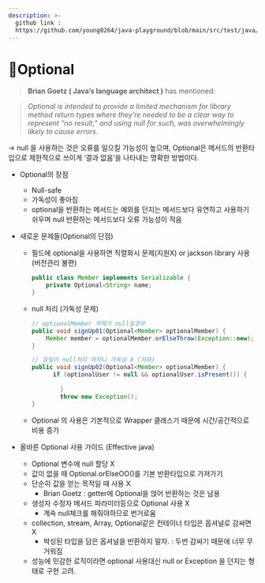 ```yaml
---
description: >-
  github link :
  https://github.com/young0264/java-playground/blob/main/src/test/java/org/main/basic/OptionalExam.java
---
```


# Optional

> **Brian Goetz ( Java’s language architect )** has mentioned:

> _Optional is intended to provide a limited mechanism for library method return types where they’re needed to be a clear way to represent “no result,” and using null for such, was overwhelmingly likely to cause errors._

→ null 을 사용하는 것은 오류를 일으킬 가능성이 높으며, Optional은 메서드의 반환타입으로 제한적으로 쓰이게 ‘결과 없음’을 나타내는 명확한 방법이다.

*   Optional의 장점

    * Null-safe
    * 가독성이 좋아짐
    * optional을 반환하는 메서드는 예외를 던지는 메서드보다 유연하고 사용하기 쉬우며 null 반환하는 메서드보다 오류 가능성이 적음


*   새로운 문제들(Optional의 단점)

    *   필드에 optional을 사용하면 직렬화시 문제(지원X) or jackson library 사용(버전관리 불편)

        ```java
        public class Member implements Serializable {
            private Optional<String> name;
        }
        ```



    *   null 처리 (가독성 문제)

        ```java
        // optionalMember 자체가 null일경우
        public void signUp01(Optional<Member> optionalMember) {
            Member member = optionalMember.orElseThrow(Exception::new);   
        }

        // 일일이 null처리 하자니 가독성 X (저하)
        public void signUp02(Optional<Member> optionalMember) {
        	  if (optionalUser != null && optionalUser.isPresent()) {
        			  
        		}
        		throw new Exception();
        }
        ```
    * Optional 의 사용은 기본적으로 Wrapper 클래스기 때문에 시간/공간적으로 비용 증가


* 올바른 Optional 사용 가이드 (Effective java)
  * Optional 변수에 null 할당 X
  * 값이 없을 때 Optional.orElseOO()를 기본 반환타입으로 가져가기
  * 단순히 값을 얻는 목적일 때 사용 X
    * Brian Goetz : getter에 Optional을 얹어 반환하는 것은 남용
  * 생성자 수정자 메서드 파라미터등으로 Optional 사용 X
    * 계속 null체크를 해줘야하므로 번거로움
  * collection, stream, Array, Optional같은 컨테이너 타입은 옵셔널로 감싸면 X
    * 박싱된 타입을 담은 옵셔널을 반환하지 말자. : 두번 감싸기 때문에 너무 무거워짐
  * 성능에 민감한 로직이라면 optional 사용대신 null or Exception 을 던지는 형태로 구현 고려.
